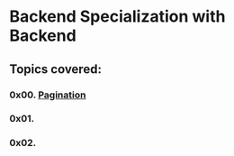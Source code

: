 # Backend Specialization with Backend

## Topics covered:

### 0x00. [Pagination](https://github.com/GideonBature/alx-backend/tree/main/0x00-pagination)

### 0x01. [](https://github.com/GideonBature/alx-backend/tree/main/0x01-)

### 0x02. [](https://github.com/GideonBature/alx-backend/tree/main/0x02-)

